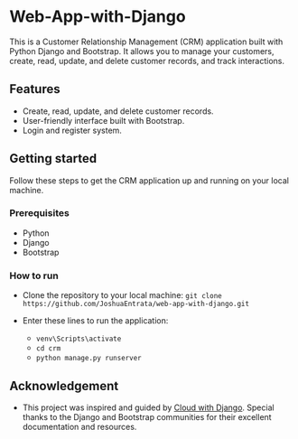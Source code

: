 # Web-App-with-Django

This is a Customer Relationship Management (CRM) application built with Python Django and Bootstrap. It allows you to manage your customers, create, read, update, and delete customer records, and track interactions.

## Features
- Create, read, update, and delete customer records.
- User-friendly interface built with Bootstrap.
- Login and register system.

## Getting started

Follow these steps to get the CRM application up and running on your local machine.

### Prerequisites

- Python 
- Django 
- Bootstrap

### How to run

- Clone the repository to your local machine:
  `git clone https://github.com/JoshuaEntrata/web-app-with-django.git`

- Enter these lines to run the application:
 
  - `venv\Scripts\activate`
  - `cd crm`
  - `python manage.py runserver`
  
## Acknowledgement
- This project was inspired and guided by [Cloud with Django](https://www.youtube.com/@cloudwithdjango). Special thanks to the Django and Bootstrap communities for their excellent documentation and resources.
